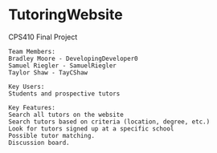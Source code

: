 # TutoringWebsite
CPS410 Final Project
```
Team Members:
Bradley Moore - DevelopingDeveloper0
Samuel Riegler - SamuelRiegler
Taylor Shaw - TayCShaw
```
```
Key Users:
Students and prospective tutors
```
```
Key Features:
Search all tutors on the website
Search tutors based on criteria (location, degree, etc.)
Look for tutors signed up at a specific school
Possible tutor matching.
Discussion board.
```
